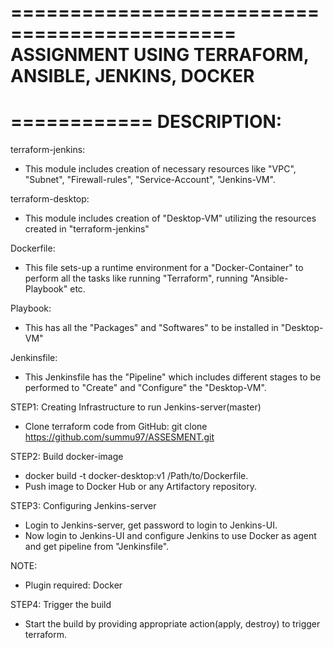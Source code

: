 =============================================
ASSIGNMENT USING TERRAFORM, ANSIBLE, JENKINS, DOCKER
=============================================
============
DESCRIPTION:
============
terraform-jenkins:
* This module includes creation of necessary resources like "VPC", "Subnet", "Firewall-rules", "Service-Account", "Jenkins-VM".

terraform-desktop:
* This module includes creation of "Desktop-VM" utilizing the resources created in "terraform-jenkins"

Dockerfile:
* This file sets-up a runtime environment for a "Docker-Container" to perform all the tasks like running "Terraform", running "Ansible-Playbook" etc.

Playbook: 
* This has all the "Packages" and "Softwares" to be installed in "Desktop-VM"

Jenkinsfile:
* This Jenkinsfile has the "Pipeline" which includes different stages to be performed to "Create" and "Configure" the "Desktop-VM".

STEP1: Creating Infrastructure to run Jenkins-server(master)
* Clone terraform code from GitHub: git clone https://github.com/summu97/ASSESMENT.git

STEP2: Build docker-image
* docker build -t docker-desktop:v1 /Path/to/Dockerfile.
* Push image to Docker Hub or any Artifactory repository.

STEP3: Configuring Jenkins-server
* Login to Jenkins-server, get password to login to Jenkins-UI.
* Now login to Jenkins-UI and configure Jenkins to use Docker as agent and get pipeline from "Jenkinsfile".

NOTE:
* Plugin required: Docker

STEP4: Trigger the build
* Start the build by providing appropriate action(apply, destroy) to trigger terraform.
  



